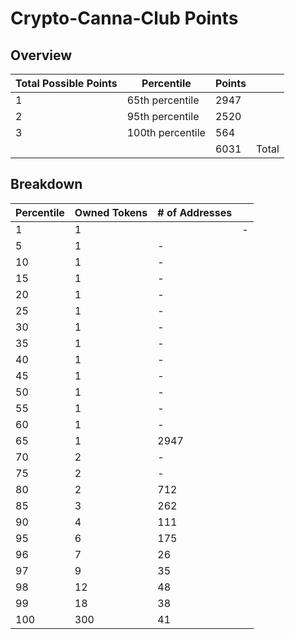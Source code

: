 # Crypto-Canna-Club Points
## Overview
| Total Possible Points | Percentile  | Points |       |
|-----------------------|-------------|--------|-------|
| 1                     |  65th percentile     | 2947 |      
| 2                     |  95th percentile   |  2520  |      
| 3                     |  100th percentile  |   564  |      
|                       |             | 6031 | Total  |
## Breakdown
| Percentile            | Owned Tokens           | # of Addresses |       |
|-----------------------|---------------|--------|-------|
| 1                     |  1   |        | -      |       
| 5                     |  1   | -      |        |
| 10                    |  1   | -      |        |
| 15                    |  1   | -      |        |
| 20                    |  1   | -      |        |
| 25                    |  1   | -      |        |
| 30                    |  1   | -      |        |
| 35                    |  1   | -      |        |
| 40                    |  1   | -      |        |
| 45                    |  1   | -      |        |
| 50                    |  1   | -      |        |
| 55                    |  1   | -      |        |
| 60                    |  1   | -      |        |
| 65                    |  1   | 2947   |        |
| 70                    |  2   | -      |        |  
| 75                    |  2   | -      |        |
| 80                    |  2   | 712    |        |   
| 85                    |  3   | 262    |        |
| 90                    |  4   | 111    |        |
| 95                    |  6   | 175    |        |
| 96                    |  7   | 26     |        |
| 97                    |  9   | 35     |        |
| 98                    |  12  | 48     |        |
| 99                    |  18  | 38     |        |
| 100                   |  300 | 41     |        | 